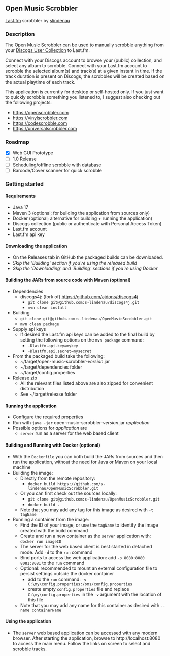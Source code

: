 ## Open Music Scrobbler
[Last.fm](https://www.last.fm) scrobbler by [slindenau](https://github.com/s-lindenau)

### Description
The Open Music Scrobbler can be used to manually scrobble anything from your [Discogs User Collection](https://www.discogs.com/user/example) to Last.fm.

Connect with your Discogs account to browse your (public) collection, and select any album to scrobble. Connect with your Last.fm account to scrobble the selected album(s) and track(s) at a given instant in time. If the track duration is present on Discogs, the scrobbles will be created based on the actual playtime of each track. 

This application is currently for desktop or self-hosted only. If you just want to quickly scrobble something you listened to, I suggest also checking out the following projects:
- https://openscrobbler.com
- https://vinylscrobbler.com
- https://codescrobble.com
- https://universalscrobbler.com

### Roadmap
- [x] Web GUI Prototype
- [ ] 1.0 Release
- [ ] Scheduling/offline scrobble with database
- [ ] Barcode/Cover scanner for quick scrobble

### Getting started

#### Requirements
  - Java 17
  - Maven 3 (optional; for building the application from sources only)
  - Docker (optional; alternative for building + running the application)
  - Discogs collection (public or authenticate with Personal Access Token)
  - Last.fm account
  - Last.fm api key

#### Downloading the application
  - On the Releases tab in GitHub the packaged builds can be downloaded.
  - _Skip the 'Building' section if you're using the released build_
  - _Skip the 'Downloading' and 'Building' sections if you're using Docker_

#### Building the JARs from source code with Maven (optional)
  - Dependencies
    - discogs4j: (fork of) https://github.com/ajdons/discogs4j
      - `git clone git@github.com:s-lindenau/discogs4j.git`
      - `mvn clean install`
  - Building
    - `git clone git@github.com:s-lindenau/OpenMusicScrobbler.git`
    - `mvn clean package`
  - Supply api keys
    - If desired the Last.fm api keys can be added to the final build by setting the following options on the `mvn package` command:
      - `-Dlastfm.api.key=mykey`
      - `-Dlastfm.api.secret=mysecret`
  - From the packaged build take the following:
      - ~/target/open-music-scrobbler-_version_.jar
      - ~/target/dependencies folder
      - ~/target/config.properties
  - Release zip
    - All the relevant files listed above are also zipped for convenient distribution
    - See ~/target/release folder

#### Running the application
  - Configure the required properties
  - Run with `java -jar` open-music-scrobbler-_version_.jar _application_
  - Possible options for _application_ are
    - `server` run as a server for the web based client

#### Building and Running with Docker (optional)
  - With the `Dockerfile` you can both build the JARs from sources and then run the application, without the need for Java or Maven on your local machine
  - Building the image:
    - Directly from the remote repository: 
      - `docker build https://github.com/s-lindenau/OpenMusicScrobbler.git`
    - Or you can first check out the sources locally:
      - `git clone git@github.com:s-lindenau/OpenMusicScrobbler.git`
      - `docker build .`
    - Note that you may add any tag for this image as desired with `-t tagName`
  - Running a container from the image: 
    - Find the ID of your image, or use the `tagName` to identify the image created with the build command
    - Create and run a new container as the `server` application with: `docker run imageID`
    - The server for the web based client is best started in detached mode. Add `-d` to the `run` command
    - Bind ports to access the web application: add `-p 8080:8080 8081:8081` to the `run` command
    - Optional: recommended to mount an external configuration file to persist settings outside the docker container 
      - add to the `run` command: `-v C:\my\config.properties:/oms/config.properties` 
      - create empty `config.properties` file and replace `C:\my\config.properties` in the `-v` argument with the location of this file
    - Note that you may add any name for this container as desired with `--name containerName`

#### Using the application
  - The `server` web based application can be accessed with any modern browser. After starting the application, browse to http://localhost:8080 to access the main menu. Follow the links on screen to select and scrobble tracks.